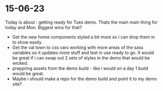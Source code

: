 # 15-06-23

Today is about : getting ready for Tues demo. Thats the main main thing for today and Mon.
Biggest wins for that?
- Get the new home components styled a bit more so i can drop them in to show easily.
- Get the val town to css vars working with more areas of the sass variables so it updates more stuff and test in use ready to go. It would be great if i can swap out 2 sets of styles in the demo that would be wicked.
- preppring assets from the demo build - like i would on a day 1 build would be great.
- Maybe i should make a repo for the demo build and point it to my demo site?


